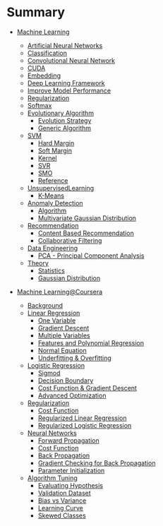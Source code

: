 # Summary

* [Machine Learning](MachineLearning/ml.md)
    * [Artificial Neural Networks](MachineLearning/ann.md)
    * [Classification](MachineLearning/classification.md)
    * [Convolutional Neural Network](MachineLearning/cnn.md)
    * [CUDA](MachineLearning/cuda.md)
    * [Embedding](MachineLearning/embedding.md)
    * [Deep Learning Framework](MachineLearning/dl_frameworks.md)
    * [Improve Model Performance](MachineLearning/model_performance.md)
    * [Regularization](MachineLearning/regularization.md)
    * [Softmax](MachineLearning/softmax.md)
    * [Evolutionary Algorithm]()
        * [Evolution Strategy](MachineLearning/Evolutionary/evolution_strategy.md)
        * [Generic Algorithm](MachineLearning/Evolutionary/generic_algorithm.md)
    * [SVM](MachineLearning/SVM/svm.md)
        * [Hard Margin](MachineLearning/SVM/hard_margin.md)
        * [Soft Margin](MachineLearning/SVM/soft_margin.md)
        * [Kernel](MachineLearning/SVM/kernel.md)
        * [SVR](MachineLearning/SVM/svr.md)
        * [SMO](MachineLearning/SVM/smo.md)
        * [Reference](MachineLearning/SVM/reference.md)
    * [UnsupervisedLearning]()
        * [K-Means](MachineLearning/UnsupervisedLearning/kmeans.md)
    * [Anomaly Detection](MachineLearning/AnomalyDetection/anomaly.md)
        * [Algorithm](MachineLearning/AnomalyDetection/algorithm.md)
        * [Multivariate Gaussian Distribution](MachineLearning/AnomalyDetection/multi_gaussian.md)
    * [Recommendation]()
        * [Content Based Recommendation](MachineLearning/Recommendation/content.md)
        * [Collaborative Filtering](MachineLearning/Recommendation/collaborative_filtering.md)
    * [Data Engineering]()
        * [PCA - Principal Component Analysis](MachineLearning/DataEngineering/pca.md)
    * [Theory]()
        * [Statistics](MachineLearning/Theory/statistics.md)
        * [Gaussian Distribution](MachineLearning/Theory/gaussian.md)


* [Machine Learning@Coursera]()
    * [Background](ML_Coursera_Andrew/Background/background.md)
    * [Linear Regression](ML_Coursera_Andrew/LinearRegression/lr.md)
        * [One Variable](ML_Coursera_Andrew/LinearRegression/one_var.md)
        * [Gradient Descent](ML_Coursera_Andrew/LinearRegression/gradient_descent.md)
        * [Multiple Variables](ML_Coursera_Andrew/LinearRegression/mult_var.md)
        * [Features and Polynomial Regression](ML_Coursera_Andrew/LinearRegression/features.md)
        * [Normal Equation](ML_Coursera_Andrew/LinearRegression/normal_equation.md)
        * [Underfitting & Overfitting](ML_Coursera_Andrew/LinearRegression/error_fit.md)
    * [Logistic Regression](ML_Coursera_Andrew/LogisticRegression/lr.md)
        * [Sigmod](ML_Coursera_Andrew/LogisticRegression/sigmod.md)
        * [Decision Boundary](ML_Coursera_Andrew/LogisticRegression/decision_boundary.md)
        * [Cost Function & Gradient Descent](ML_Coursera_Andrew/LogisticRegression/cost_gd.md)
        * [Advanced Optimization](ML_Coursera_Andrew/LogisticRegression/advanced_optimization.md)
    * [Regularization](ML_Coursera_Andrew/Regularization/regular.md)
        * [Cost Function](ML_Coursera_Andrew/Regularization/cost.md)
        * [Regularized Linear Regression](ML_Coursera_Andrew/Regularization/linear_regression.md)
        * [Regularized Logistic Regression](ML_Coursera_Andrew/Regularization/logistic_regression.md)
    * [Neural Networks](ML_Coursera_Andrew/NeuralNetworks/nn.md)
        * [Forward Propagation](ML_Coursera_Andrew/NeuralNetworks/forward_propagation.md)
        * [Cost Function](ML_Coursera_Andrew/NeuralNetworks/cost.md)
        * [Back Propagation](ML_Coursera_Andrew/NeuralNetworks/back_propagation.md)
        * [Gradient Checking for Back Propagation](ML_Coursera_Andrew/NeuralNetworks/bp_gradient_checking.md)
        * [Parameter Initialization](ML_Coursera_Andrew/NeuralNetworks/parameter_init.md)
    * [Algorithm Tuning](ML_Coursera_Andrew/AlgorithmTuning/tuning.md)
        * [Evaluating Hypothesis](ML_Coursera_Andrew/AlgorithmTuning/evaluating.md)
        * [Validation Dataset](ML_Coursera_Andrew/AlgorithmTuning/validation.md)
        * [Bias vs Variance](ML_Coursera_Andrew/AlgorithmTuning/bias_variance.md)
        * [Learning Curve](ML_Coursera_Andrew/AlgorithmTuning/curved.md)
        * [Skewed Classes](ML_Coursera_Andrew/AlgorithmTuning/skewed.md)